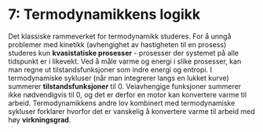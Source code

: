 # 7: Termodynamikkens logikk

Det klassiske rammeverket for termodynamikk studeres. For å unngå problemer med kinetikk (avhengighet av hastigheten til en prosess) studeres kun **kvasistatiske prosesser** - prosesser der systemet på alle tidspunkt er i likevekt. Ved å måle varme og energi i slike prosesser, kan man regne ut tilstandsfunksjoner som indre energi og entropi. I termodynamiske sykluser (når man integrerer langs en lukket kurve) summerer **tilstandsfunksjoner** til 0. Veiavhengige funksjoner summerer ikke nødvendigvis til 0, og det er derfor en motor kan konvertere varme til arbeid. Termodynamikkens andre lov kombinert med termodynamiske sykluser forklarer hvorfor det er vanskelig å konvertere varme til arbeid med høy **virkningsgrad**.
